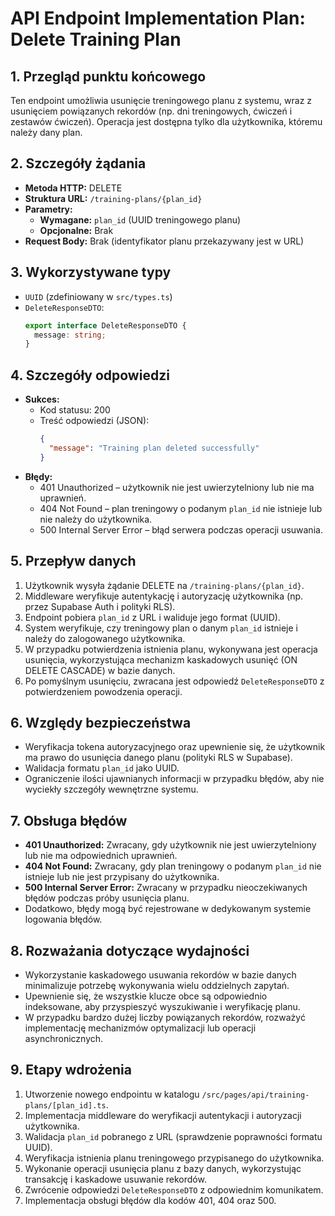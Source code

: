 # API Endpoint Implementation Plan: Delete Training Plan

## 1. Przegląd punktu końcowego

Ten endpoint umożliwia usunięcie treningowego planu z systemu, wraz z usunięciem powiązanych rekordów (np. dni treningowych, ćwiczeń i zestawów ćwiczeń). Operacja jest dostępna tylko dla użytkownika, któremu należy dany plan.

## 2. Szczegóły żądania

- **Metoda HTTP:** DELETE
- **Struktura URL:** `/training-plans/{plan_id}`
- **Parametry:**
  - **Wymagane:** `plan_id` (UUID treningowego planu)
  - **Opcjonalne:** Brak
- **Request Body:** Brak (identyfikator planu przekazywany jest w URL)

## 3. Wykorzystywane typy

- `UUID` (zdefiniowany w `src/types.ts`)
- `DeleteResponseDTO`:
  ```typescript
  export interface DeleteResponseDTO {
    message: string;
  }
  ```

## 4. Szczegóły odpowiedzi

- **Sukces:**
  - Kod statusu: 200
  - Treść odpowiedzi (JSON):
    ```json
    {
      "message": "Training plan deleted successfully"
    }
    ```
- **Błędy:**
  - 401 Unauthorized – użytkownik nie jest uwierzytelniony lub nie ma uprawnień.
  - 404 Not Found – plan treningowy o podanym `plan_id` nie istnieje lub nie należy do użytkownika.
  - 500 Internal Server Error – błąd serwera podczas operacji usuwania.

## 5. Przepływ danych

1. Użytkownik wysyła żądanie DELETE na `/training-plans/{plan_id}`.
2. Middleware weryfikuje autentykację i autoryzację użytkownika (np. przez Supabase Auth i polityki RLS).
3. Endpoint pobiera `plan_id` z URL i waliduje jego format (UUID).
4. System weryfikuje, czy treningowy plan o danym `plan_id` istnieje i należy do zalogowanego użytkownika.
5. W przypadku potwierdzenia istnienia planu, wykonywana jest operacja usunięcia, wykorzystująca mechanizm kaskadowych usunięć (ON DELETE CASCADE) w bazie danych.
6. Po pomyślnym usunięciu, zwracana jest odpowiedź `DeleteResponseDTO` z potwierdzeniem powodzenia operacji.

## 6. Względy bezpieczeństwa

- Weryfikacja tokena autoryzacyjnego oraz upewnienie się, że użytkownik ma prawo do usunięcia danego planu (polityki RLS w Supabase).
- Walidacja formatu `plan_id` jako UUID.
- Ograniczenie ilości ujawnianych informacji w przypadku błędów, aby nie wyciekły szczegóły wewnętrzne systemu.

## 7. Obsługa błędów

- **401 Unauthorized:** Zwracany, gdy użytkownik nie jest uwierzytelniony lub nie ma odpowiednich uprawnień.
- **404 Not Found:** Zwracany, gdy plan treningowy o podanym `plan_id` nie istnieje lub nie jest przypisany do użytkownika.
- **500 Internal Server Error:** Zwracany w przypadku nieoczekiwanych błędów podczas próby usunięcia planu.
- Dodatkowo, błędy mogą być rejestrowane w dedykowanym systemie logowania błędów.

## 8. Rozważania dotyczące wydajności

- Wykorzystanie kaskadowego usuwania rekordów w bazie danych minimalizuje potrzebę wykonywania wielu oddzielnych zapytań.
- Upewnienie się, że wszystkie klucze obce są odpowiednio indeksowane, aby przyspieszyć wyszukiwanie i weryfikację planu.
- W przypadku bardzo dużej liczby powiązanych rekordów, rozważyć implementację mechanizmów optymalizacji lub operacji asynchronicznych.

## 9. Etapy wdrożenia

1. Utworzenie nowego endpointu w katalogu `/src/pages/api/training-plans/[plan_id].ts`.
2. Implementacja middleware do weryfikacji autentykacji i autoryzacji użytkownika.
3. Walidacja `plan_id` pobranego z URL (sprawdzenie poprawności formatu UUID).
4. Weryfikacja istnienia planu treningowego przypisanego do użytkownika.
5. Wykonanie operacji usunięcia planu z bazy danych, wykorzystując transakcję i kaskadowe usuwanie rekordów.
6. Zwrócenie odpowiedzi `DeleteResponseDTO` z odpowiednim komunikatem.
7. Implementacja obsługi błędów dla kodów 401, 404 oraz 500.
